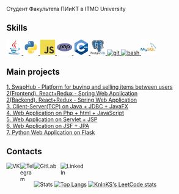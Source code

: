 Студент Факультета ПИиКТ в ITMO University

## Skills
<p align="left"> 
  <a href="https://www.java.com" target="_blank" rel="noreferrer"> <img src="https://raw.githubusercontent.com/devicons/devicon/master/icons/java/java-original.svg" alt="java" width="40" height="40"/> </a>
  <a href="https://www.python.org" target="_blank" rel="noreferrer"> <img src="https://raw.githubusercontent.com/devicons/devicon/master/icons/python/python-original.svg" alt="py" width="40" height="40"/> </a>
  <a href="https://www.javascript.com" target="_blank" rel="noreferrer"> <img src="https://raw.githubusercontent.com/devicons/devicon/master/icons/javascript/javascript-original.svg" alt="js" width="40" height="40"/> </a>
  <a href="https://www.php.org" target="_blank" rel="noreferrer"> <img src="https://raw.githubusercontent.com/devicons/devicon/master/icons/php/php-original.svg" alt="php" width="40" height="40"/> </a>
  <a href="https://www.w3schools.com/cpp/" target="_blank" rel="noreferrer"> <img src="https://raw.githubusercontent.com/devicons/devicon/master/icons/cplusplus/cplusplus-original.svg" alt="cplusplus" width="40" height="40"/> </a>
  <a href="https://www.postgresql.org" target="_blank" rel="noreferrer"> <img src="https://raw.githubusercontent.com/devicons/devicon/master/icons/postgresql/postgresql-original-wordmark.svg" alt="postgresql" width="40" height="40"/> </a>
  <a href="https://git-scm.com/" target="_blank" rel="noreferrer"> <img src="https://www.vectorlogo.zone/logos/git-scm/git-scm-icon.svg" alt="git" width="40" height="40"/> </a> 
  <a href="https://www.gnu.org/software/bash/" target="_blank" rel="noreferrer"> <img src="https://www.vectorlogo.zone/logos/gnu_bash/gnu_bash-icon.svg" alt="bash" width="40" height="40"/> </a>  
  <a href="https://www.mysql.com/" target="_blank" rel="noreferrer"> <img src="https://raw.githubusercontent.com/devicons/devicon/master/icons/mysql/mysql-original-wordmark.svg" alt="mysql" width="40" height="40"/> </a> 
</p>


## Main projects
<a href="https://github.com/Ivanio1/SwapHub" target="_blank" rel="noreferrer"> 1. SwapHub - Platform for buying and selling items between users </a>
<br>
<a href="https://github.com/Ivanio1/web4-frontend" target="_blank" rel="noreferrer"> 2(Frontend). React+Redux - Spring Web Application </a>
<br>
<a href="https://github.com/Ivanio1/web4-backend" target="_blank" rel="noreferrer"> 2(Backend). React+Redux - Spring Web Application </a>
<br>
<a href="https://github.com/Ivanio1/LAB8" target="_blank" rel="noreferrer"> 3. Client-Server(TCP) on Java + JDBC + JavaFX </a>
<br>
<a href="https://github.com/Ivanio1/WEB1" target="_blank" rel="noreferrer"> 4. Web Application on Php + html + JavaScript </a>
<br>
<a href="https://github.com/Ivanio1/WEB2" target="_blank" rel="noreferrer"> 5. Web Application on Servlet + JSP </a>
<br>
<a href="https://github.com/Ivanio1/WEB3" target="_blank" rel="noreferrer"> 6. Web Application on JSF + JPA </a>
<br>
<a href="https://github.com/Ivanio1/different_tasks/tree/main/theme_of_the_text_webapp" target="_blank" rel="noreferrer"> 7. Python Web Application on Flask </a>


## Contacts
<p align="left">
  <a href="https://vk.com/ivan_ivan_sobolev" target="_blank" rel="noreferrer"> <img align="left" alt="VK" width="36px" src="https://upload.wikimedia.org/wikipedia/commons/2/21/VK.com-logo.svg"/> </a>
   <a href="https://t.me/sobolev_ivann" target="_blank" rel="noreferrer"> <img align="left" alt="Telegram" width="36px" src="https://upload.wikimedia.org/wikipedia/commons/thumb/8/83/Telegram_2019_Logo.svg/2048px-Telegram_2019_Logo.svg.png"/></a>
   <a href="https://gitlab.se.ifmo.ru/Ivanio1" target="_blank" rel="noreferrer"> <img align="left" alt="GitLab" width="70px" src="https://www.logo.wine/a/logo/GitLab/GitLab-Logo.wine.svg"/></a>
   <a href="https://www.linkedin.com/mwlite/in/ivan-sobolev-151217252" target="_blank" rel="noreferrer"> <img align="left" alt="LinkedIn" width="60px"  src="https://www.logo.wine/a/logo/LinkedIn/LinkedIn-Logo.wine.svg"/></a>
</p>
<br />  
<br />  

 ![Stats](https://github-readme-stats.vercel.app/api?username=ivanio1&show_icons=true&count_private=true&theme=gotham&border_radius=30&include_all_commits=true)  [![Top Langs](https://github-readme-stats.vercel.app/api/top-langs/?username=ivanio1&layout=compact&theme=gotham&border_radius=30&hide=pascal,c,jupyter%20notebook)](https://github.com/ivanio1) 
[![KnlnKS's LeetCode stats](https://leetcode-stats-six.vercel.app/?username=Ivanio1&theme=dark)](https://github.com/KnlnKS/leetcode-stats)





